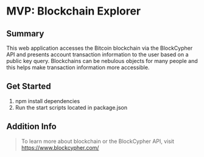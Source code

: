 # MVP: Blockchain Explorer

## Summary ##
  This web application accesses the Bitcoin blockchain via the BlockCypher API and presents account transaction information to the user based on a public key query. Blockchains can be nebulous objects for many people and this helps make transaction information more accessible.

## Get Started ##
 1. npm install dependencies
 2. Run the start scripts located in package.json

## Addition Info ##
  > To learn more about blockchain or the BlockCypher API, visit https://www.blockcypher.com/